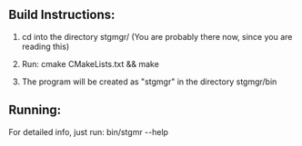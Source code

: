 ## Build Instructions:

  1) cd into the directory stgmgr/
     (You are probably there now, since you are reading this)

  2) Run:
      cmake CMakeLists.txt && make

  3) The program will be created as "stgmgr" in the directory stgmgr/bin

## Running:
  For detailed info, just run:
    bin/stgmr --help
